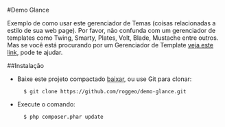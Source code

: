#Demo Glance

Exemplo de como usar este gerenciador de Temas (coisas relacionadas a estilo de sua web page).
Por favor, não confunda com um gerenciador de templates como Twing, Smarty, Plates, Volt, Blade, Mustache entre outros.
Mas se você está procurando por um Gerenciador de Template [veja este link](http://www.sitecrafting.com/blog/top-5-php-template-engines/), pode te ajudar.

##Instalação

* Baixe este projeto compactado [baixar](https://github.com/roggeo/demo-glance/archive/master.zip), ou use Git para clonar:
    
        $ git clone https://github.com/roggeo/demo-glance.git

* Execute o comando:

        $ php composer.phar update
